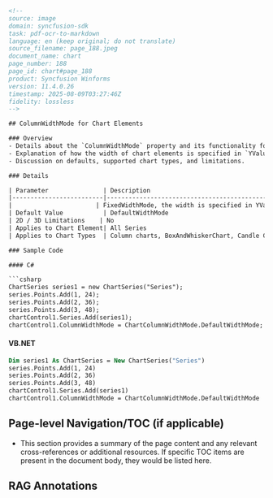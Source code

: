 ```html
<!-- 
source: image
domain: syncfusion-sdk
task: pdf-ocr-to-markdown
language: en (keep original; do not translate)
source_filename: page_188.jpeg
document_name: chart
page_number: 188
page_id: chart#page_188
product: Syncfusion Winforms
version: 11.4.0.26
timestamp: 2025-08-09T03:27:46Z
fidelity: lossless
--> 

## ColumnWidthMode for Chart Elements

### Overview
- Details about the `ColumnWidthMode` property and its functionality for chart elements.
- Explanation of how the width of chart elements is specified in `YValues[1]` but in units of the X-axis range.
- Discussion on defaults, supported chart types, and limitations.

### Details

| Parameter               | Description                                                                                                                                                  |
|-------------------------|--------------------------------------------------------------------------------------------------------------------------------------------------------------|
|                       | FixedWidthMode, the width is specified in YValues[1], but in units of X-axis range.                                                                          |
| Default Value           | DefaultWidthMode                                                                                                                                            |
| 2D / 3D Limitations    | No                                                                                                                                                          |
| Applies to Chart Element| All Series                                                                                                                                                 |
| Applies to Chart Types  | Column charts, BoxAndWhiskerChart, Candle Chart                                                                                                             |

### Sample Code

#### C#

```csharp
ChartSeries series1 = new ChartSeries("Series");
series.Points.Add(1, 24);
series.Points.Add(2, 36);
series.Points.Add(3, 48);
chartControl1.Series.Add(series1);
chartControl1.ColumnWidthMode = ChartColumnWidthMode.DefaultWidthMode;
```

#### VB.NET

```vb
Dim series1 As ChartSeries = New ChartSeries("Series")
series.Points.Add(1, 24)
series.Points.Add(2, 36)
series.Points.Add(3, 48)
chartControl1.Series.Add(series1)
chartControl1.ColumnWidthMode = ChartColumnWidthMode.DefaultWidthMode
```

## Page-level Navigation/TOC (if applicable)
- This section provides a summary of the page content and any relevant cross-references or additional resources. If specific TOC items are present in the document body, they would be listed here.

## RAG Annotations
<!-- tags: [chart, chart-element, column-width, column-chart, candle-chart, box-and-whisker-chart, winforms] keywords: [columnwidthmode, series, x-axis, y-values, defaultwidthmode, chartcontrol, points] -->
``` 

